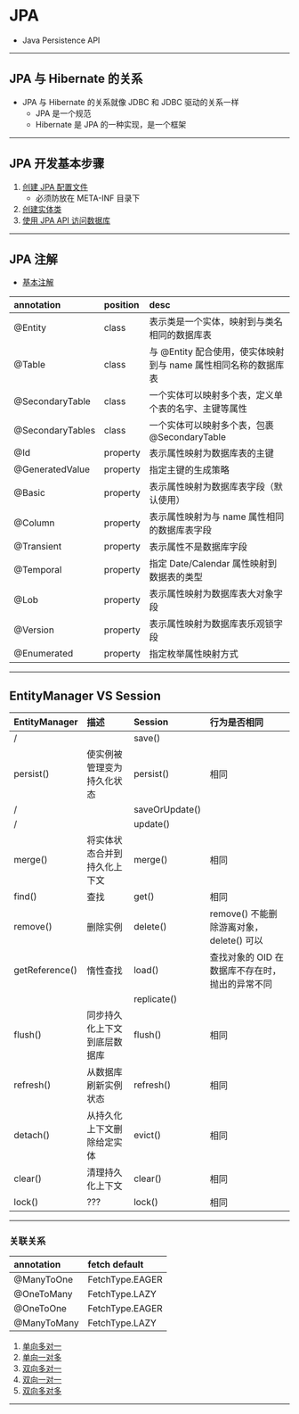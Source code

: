# JPA
- Java Persistence API
---
## JPA 与 Hibernate 的关系
- JPA 与 Hibernate 的关系就像 JDBC 和 JDBC 驱动的关系一样
    - JPA 是一个规范
    - Hibernate 是 JPA 的一种实现，是一个框架
---
## JPA 开发基本步骤
1. [创建 JPA 配置文件](src/main/resources/META-INF/persistence.xml)
    - 必须防放在 META-INF 目录下
2. [创建实体类](src/main/java/com/ljh/entity/many2one/ua/Customer.java)
3. [使用 JPA API 访问数据库](src/test/java/com/ljh/JpaTest.java)
---
## JPA 注解
- [基本注解](src/main/java/com/ljh/entity/many2one/ua/Customer.java)

| annotation       | position | desc                                    |
|:-----------------|:---------|:----------------------------------------|
| @Entity          | class    | 表示类是一个实体，映射到与类名相同的数据库表                  |
| @Table           | class    | 与 @Entity 配合使用，使实体映射到与 name 属性相同名称的数据库表 |
| @SecondaryTable  | class    | 一个实体可以映射多个表，定义单个表的名字、主键等属性              |
| @SecondaryTables | class    | 一个实体可以映射多个表，包裹 @SecondaryTable          |
| @Id              | property | 表示属性映射为数据库表的主键                          |
| @GeneratedValue  | property | 指定主键的生成策略                               |
| @Basic           | property | 表示属性映射为数据库表字段（默认使用）                     |
| @Column          | property | 表示属性映射为与 name 属性相同的数据库表字段               |
| @Transient       | property | 表示属性不是数据库字段                             |
| @Temporal        | property | 指定 Date/Calendar 属性映射到数据表的类型            |
| @Lob             | property | 表示属性映射为数据库表大对象字段                        |
| @Version         | property | 表示属性映射为数据库表乐观锁字段                        |
| @Enumerated      | property | 指定枚举属性映射方式                              |
---
## EntityManager  VS Session
| EntityManager  | 描述             | Session        | 行为是否相同                        |
|:---------------|:---------------|:---------------|:------------------------------|
| /              |                | save()         |                               |
| persist()      | 使实例被管理变为持久化状态  | persist()      | 相同                            |
| /              |                | saveOrUpdate() |                               |
| /              |                | update()       |                               |
| merge()        | 将实体状态合并到持久化上下文 | merge()        | 相同                            |
| find()         | 查找             | get()          | 相同                            |
| remove()       | 删除实例           | delete()       | remove() 不能删除游离对象，delete() 可以 |
| getReference() | 惰性查找           | load()         | 查找对象的 OID 在数据库不存在时，抛出的异常不同    |
|                |                | replicate()    |                               |
| flush()        | 同步持久化上下文到底层数据库 | flush()        | 相同                            |
| refresh()      | 从数据库刷新实例状态     | refresh()      | 相同                            |
| detach()       | 从持久化上下文删除给定实体  | evict()        | 相同                            |
| clear()        | 清理持久化上下文       | clear()        | 相同                            |
| lock()         | ???            | lock()         | 相同                            |
---
### 关联关系
| annotation  | fetch default   |
|:------------|:----------------|
| @ManyToOne  | FetchType.EAGER |
| @OneToMany  | FetchType.LAZY  |
| @OneToOne   | FetchType.EAGER |
| @ManyToMany | FetchType.LAZY  |
1. [单向多对一](src/main/java/com/ljh/entity/many2one/ua/Order.java)
2. [单向一对多](src/main/java/com/ljh/entity/one2many/ua/Customer2.java)
3. [双向多对一](src/main/java/com/ljh/entity/many2one/ba/Customer3.java)
4. [双向一对一](src/main/java/com/ljh/entity/one2one/Department.java)
5. [双向多对多](src/main/java/com/ljh/entity/many2many/Item.java)
---
